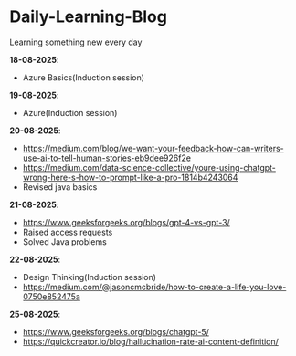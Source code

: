# Daily-Learning-Blog
Learning something new every day

**18-08-2025**:
- Azure Basics(Induction session)

**19-08-2025**:
- Azure(Induction session)

**20-08-2025**:
- https://medium.com/blog/we-want-your-feedback-how-can-writers-use-ai-to-tell-human-stories-eb9dee926f2e
- https://medium.com/data-science-collective/youre-using-chatgpt-wrong-here-s-how-to-prompt-like-a-pro-1814b4243064
- Revised java basics

**21-08-2025**:
- https://www.geeksforgeeks.org/blogs/gpt-4-vs-gpt-3/
- Raised access requests 
- Solved Java problems

**22-08-2025**:
- Design Thinking(Induction session)
- https://medium.com/@jasoncmcbride/how-to-create-a-life-you-love-0750e852475a

**25-08-2025**:
- https://www.geeksforgeeks.org/blogs/chatgpt-5/
- https://quickcreator.io/blog/hallucination-rate-ai-content-definition/




